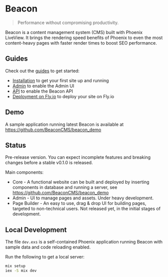 # Beacon

> Performance without compromising productivity.

Beacon is a content management system (CMS) built with Phoenix LiveView. It brings the rendering speed benefits of Phoenix to even the most content-heavy pages with faster render times to boost SEO performance.

## Guides

Check out the [guides](https://github.com/BeaconCMS/beacon/tree/main/guides) to get started:

* [Installation](https://github.com/BeaconCMS/beacon/blob/main/guides/introduction/installation.md) to get your first site up and running
* [Admin](https://github.com/BeaconCMS/beacon/blob/main/guides/introduction/admin.md) to enable the Admin UI
* [API](https://github.com/BeaconCMS/beacon/blob/main/guides/introduction/api.md) to enable the Beacon API
* [Deployment on Fly.io](https://github.com/BeaconCMS/beacon/blob/main/guides/deployment/fly.md) to deploy your site on Fly.io

## Demo

A sample application running latest Beacon is available at https://github.com/BeaconCMS/beacon_demo

## Status

Pre-release version. You can expect incomplete features and breaking changes before a stable v0.1.0 is released.

Main components:
- Core - A functional website can be built and deployed by inserting components in database and running a server, see https://github.com/BeaconCMS/beacon_demo
- Admin - UI to manage pages and assets. Under heavy development.
- Page Builder - An easy to use, drag & drop UI for building pages, targeted to non-technical users. Not released yet, in the initial stages of development.

## Local Development

The file `dev.exs` is a self-contained Phoenix application running Beacon with sample data and code reloading enabled.

Run the following to get a local server:

```sh
mix setup
iex -S mix dev
```
